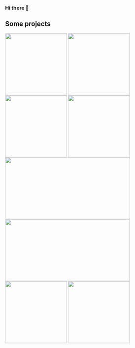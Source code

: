 ### Hi there 👋

## Some projects

<a target="blank"><img align="center" src="https://github.com/markuspalu/runningManGame/assets/86494021/08985118-2331-4952-a393-d03c86d4bab6" height="200" width="200" /></a>
<a target="blank"><img align="center" src="https://github.com/markuspalu/wordle-eesti/assets/86494021/1315280c-8f21-45c8-98b6-29833c131789" height="200" width="200" /></a>
<a target="blank"><img align="center" src="https://github.com/markuspalu/markuspalu/assets/86494021/192b40a9-822b-403a-8c24-5488b69e19ac" height="200" width="200" /></a>
<a target="blank"><img align="center" src="https://github.com/markuspalu/frogGame/assets/86494021/b39ebe59-54b7-4f76-8848-8c0737b9860b" height="200" width="200" /></a>
<a target="blank"><img align="center" src="https://github.com/markuspalu/markuspalu/assets/86494021/cb42f5d0-d7cd-4219-9d28-827ab7221917" height="200" width="405" /></a>
<a target="blank"><img align="center" src="https://github.com/markuspalu/markuspalu/assets/86494021/66008ea3-758d-400c-82ae-f0713882ea41" height="200" width="404" /></a>
<a target="blank"><img align="center" src="https://github.com/markuspalu/drinkResponsibly/assets/86494021/6a5f49bb-f715-41c0-926c-81926937e50b" height="200" width="200" /></a>
<a target="blank"><img align="center" src="https://github.com/markuspalu/musicDrop/assets/86494021/56370209-5b0c-48cb-93b9-b4dccd0e3fe9" height="200" width="200" /></a>
